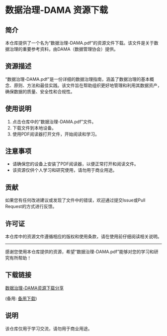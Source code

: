 # 数据治理-DAMA 资源下载

## 简介

本仓库提供了一个名为“数据治理-DAMA.pdf”的资源文件下载。该文件是关于数据治理的重要参考资料，由DAMA（数据管理协会）提供。

## 资源描述

“数据治理-DAMA.pdf”是一份详细的数据治理指南，涵盖了数据治理的基本概念、原则、方法和最佳实践。该文件旨在帮助组织更好地管理和利用其数据资产，确保数据的质量、安全性和合规性。

## 使用说明

1. 点击仓库中的“数据治理-DAMA.pdf”文件。
2. 下载文件到本地设备。
3. 使用PDF阅读器打开文件，开始阅读和学习。

## 注意事项

- 请确保您的设备上安装了PDF阅读器，以便正常打开和阅读文件。
- 该资源仅供个人学习和研究使用，请勿用于商业用途。

## 贡献

如果您有任何改进建议或发现了文件中的错误，欢迎通过提交Issue或Pull Request的方式进行反馈。

## 许可证

本仓库中的资源文件遵循相应的版权和使用条款，请在使用前仔细阅读相关说明。

---

感谢您使用本仓库提供的资源，希望“数据治理-DAMA.pdf”能够对您的学习和研究有所帮助！

## 下载链接
[数据治理-DAMA资源下载分享](https://pan.quark.cn/s/6d9c8a2de620) 

(备用: [备用下载](https://pan.baidu.com/s/1W1kmNIx-Vro_rD1hY5xCAw?pwd=1234))

## 说明

该仓库仅用于学习交流，请勿用于商业用途。

